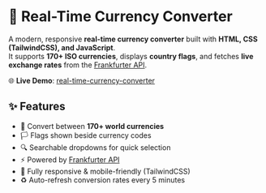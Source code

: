 # 💱 Real-Time Currency Converter

A modern, responsive **real-time currency converter** built with **HTML, CSS (TailwindCSS), and JavaScript**.  
It supports **170+ ISO currencies**, displays **country flags**, and fetches **live exchange rates** from the [Frankfurter API](https://www.frankfurter.app/).  

🌐 **Live Demo**: [real-time-currency-converter](https://dharmarajdas.github.io/real-time-currency-converter/)

## ✨ Features
- 🔄 Convert between **170+ world currencies**
- 🏳️ Flags shown beside currency codes
- 🔍 Searchable dropdowns for quick selection
- ⚡ Powered by [Frankfurter API](https://www.frankfurter.app/)
- 📱 Fully responsive & mobile-friendly (TailwindCSS)
- ♻️ Auto-refresh conversion rates every 5 minutes
